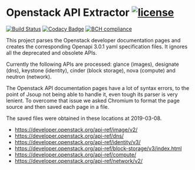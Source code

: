 # Openstack API Extractor [![license](http://img.shields.io/:license-MIT-blue.svg)](LICENSE)
[![Build Status](https://travis-ci.org/ist-dsi/openstack-api-extractor.svg?branch=master&style=plastic&maxAge=604800)](https://travis-ci.org/ist-dsi/openstack-api-extractor)
[![Codacy Badge](https://api.codacy.com/project/badge/Grade/a72c1eddf1ff4d82a2be0e2a5dc21272)](https://www.codacy.com/app/IST-DSI/openstack-api-extractor?utm_source=github.com&amp;utm_medium=referral&amp;utm_content=ist-dsi/openstack-api-extractor&amp;utm_campaign=Badge_Grade)
[![BCH compliance](https://bettercodehub.com/edge/badge/ist-dsi/openstack-api-extractor)](https://bettercodehub.com/results/ist-dsi/openstack-api-extractor)

This project parses the Openstack developer documentation pages and creates the corresponding Openapi 3.0.1 yaml specification files.
It ignores all the deprecated and obsolete APIs.

Currently the following APIs are processed: glance (images), designate (dns), keystone (identity), cinder (block storage), nova (compute) and neutron (network).

The Openstack API documentation pages have a lot of syntax errors, to the point of Jsoup not being able to handle it, even
tough its parser is very lenient. To overcome that issue we asked Chromium to format the page source and then saved each page
in a file.

The saved files were obtained in these locations at 2019-03-08.

 - https://developer.openstack.org/api-ref/image/v2/
 - https://developer.openstack.org/api-ref/dns/
 - https://developer.openstack.org/api-ref/identity/v3/
 - https://developer.openstack.org/api-ref/block-storage/v3/index.html
 - https://developer.openstack.org/api-ref/compute/
 - https://developer.openstack.org/api-ref/network/v2/